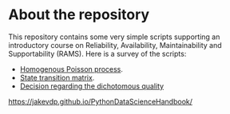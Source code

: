# About the repository
This repository contains some very simple scripts supporting an introductory course on Reliability, Availability, Maintainability and Supportability (RAMS). Here is a survey of the scripts:
- [Homogenous Poisson process](https://chrisrijsdijk/RAMS/sitetext/PoissonDistribution.ipynb).
- [State transition matrix](http://nbviewer.jupyter.org/github/chrisrijsdijk/RAMS/blob/master/sitetext/StateTransitionMatrix.ipynb).
- [Decision regarding the dichotomous quality](http://nbviewer.jupyter.org/github/chrisrijsdijk/RAMS/blob/master/sitetext/DecideOnQuality.ipynb)

https://jakevdp.github.io/PythonDataScienceHandbook/
